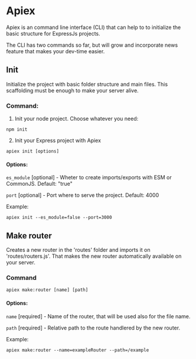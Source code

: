 # Apiex

Apiex is an command line interface (CLI) that can help to to initialize the basic structure for ExpressJs projects.

The CLI has two commands so far, but will grow and incorporate news feature that makes your dev-time easier.

## **Init**

Initialize the project with basic folder structure and main files. This scaffolding must be enough to make your server alive.

### Command:

1) Init your node project. Choose whatever you need:

`npm init`

2) Init your Express project with Apiex

`apiex init [options]`

#### Options: 

`es_module` [optional] - Wheter to create imports/exports with ESM or CommonJS. Default: "true"

`port` [optional] - Port where to serve the project. Default: 4000

Example:

`apiex init --es_module=false --port=3000`

## **Make router**

Creates a new router in the 'routes' folder and imports it on 'routes/routers.js'. That makes the new router automatically available on your server.

### Command

`apiex make:router [name] [path]`

#### Options:

`name` [required] - Name of the router, that will be used also for the file name.

`path` [required] - Relative path to the route handlered by the new router.

Example:

`apiex make:router --name=exampleRouter --path=/example`

